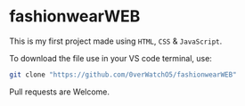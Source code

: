 # fashionwearWEB
This is my first project made using `HTML`, `CSS` & `JavaScript`.  

To download the file use in your VS code terminal, use:
```bash 
git clone "https://github.com/0verWatchO5/fashionwearWEB"
```
Pull requests are Welcome.

